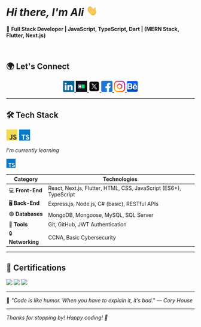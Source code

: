 # _Hi there, I'm Ali_ <img src="https://raw.githubusercontent.com/7x5x/7x5x/main/images/wave.gif" width="30px"/>

🚀 **Full Stack Developer | JavaScript, TypeScript, Dart | (MERN Stack, Flutter, Next.js)**

<br/>

## 🌍 Let's Connect

<p align="center">
  <a href="https://www.linkedin.com/in/your-profile">
    <img src="https://raw.githubusercontent.com/7x5x/7x5x/main/images/linkedin.svg" width="30px" />
  </a>
  <a href="https://www.linkedin.com/in/your-profile">
    <img src="https://raw.githubusercontent.com/7x5x/7x5x/main/images/hackerrank.svg" width="30px" />
  </a>
  <a href="https://www.linkedin.com/in/your-profile">
    <img src="https://raw.githubusercontent.com/7x5x/7x5x/main/images/x.svg" width="30px" />
  </a>
  <a href="https://www.linkedin.com/in/your-profile">
    <img src="https://raw.githubusercontent.com/7x5x/7x5x/main/images/facebook.svg" width="30px" />
  </a>
  <a href="https://www.linkedin.com/in/your-profile">
    <img src="https://raw.githubusercontent.com/7x5x/7x5x/main/images/instagram.svg" width="30px" />
  </a>
   <a href="https://www.linkedin.com/in/your-profile">
    <img src="https://raw.githubusercontent.com/7x5x/7x5x/main/images/behance.svg" width="30px" />
  </a>
</p>

---

## 🛠️ Tech Stack

<p  >
   <img src="https://raw.githubusercontent.com/7x5x/7x5x/main/images/javascript.svg" width="30px" />  
   <img src="https://raw.githubusercontent.com/7x5x/7x5x/main/images/typescript.svg" width="30px" />   
</p>

_I’m currently learning_

<img src="https://raw.githubusercontent.com/7x5x/7x5x/main/images/typescript.svg" width="25px" />

<br/>

| **Category**      | **Technologies**                                                  |
| ----------------- | ----------------------------------------------------------------- |
| 💻 **Front-End**  | React, Next.js, Flutter, HTML, CSS, JavaScript (ES6+), TypeScript |
| 🖥️ **Back-End**   | Express.js, Node.js, C# (basic), RESTful APIs                     |
| 🟢 **Databases**  | MongoDB, Mongoose, MySQL, SQL Server                              |
| 🔧 **Tools**      | Git, GitHub, JWT Authentication                                   |
| 🔒 **Networking** | CCNA, Basic Cybersecurity                                         |

---

## 📝 Certifications

<p>
  <img src="https://raw.githubusercontent.com/7x5x/7x5x/main/images/cert1.svg" width="40px" />
  <img src="https://raw.githubusercontent.com/7x5x/7x5x/main/images/cert2.svg" width="40px" />
  <img src="https://raw.githubusercontent.com/7x5x/7x5x/main/images/cert3.svg" width="40px" />
</p>

---

🌟 _"Code is like humor. When you have to explain it, it’s bad." — Cory House_

---

_Thanks for stopping by! Happy coding! 🚀_
